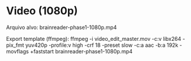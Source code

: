 ﻿# Video (1080p)
Arquivo alvo: brainreader-phase1-1080p.mp4

Export template (ffmpeg):
ffmpeg -i video_edit_master.mov -c:v libx264 -pix_fmt yuv420p -profile:v high -crf 18 -preset slow -c:a aac -b:a 192k -movflags +faststart brainreader-phase1-1080p.mp4
